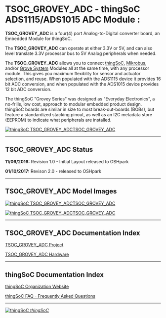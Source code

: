 # TSOC_GROVEY_ADC - thingSoC ADS1115/ADS1015 ADC Module :

**TSOC_GROVEY_ADC** is a four(4) port Analog-to-Digital converter board, an Embedded Module for thingSoC.

The **TSOC_GROVEY_ADC** can operate at either 3.3V or 5V, and can also level translate 3.3V processor bus to 5V Analog peripherals when needed.

The **TSOC_GROVEY_ADC** allows you to connect [thingSoC](http://thingsoc.github.io/), [Mikrobus](http://www.mikroe.com/mikrobus/), 
and/or [Grove System](http://www.seeedstudio.com/blog/2016/03/09/tutorial-intro-to-grove-connectors-for-arduinoraspberry-pi-projects/) 
Modules all at the same time, with any processor module.
This gives you maximum flexiblity for sensor and actuator selection, and reuse. 
When populated with the ADS1115 device it provides 16 bit ADC conversion, and when populated with the ADS1015 device provides 12 bit ADC conversion.

The thingSoC "Grovey Series" was designed as "Everyday Electronics", a no-frills, low cost, approach to modular embedded product design.
thingSoC boards are similar in size to most break-out-boards (BOBs), but feature a standardized stacking pinout, as well as an I2C metadata store (EEPROM)
to indicate what peripherals are installed.


[![thingSoC TSOC_GROVEY_ADC](https://raw.githubusercontent.com/thingSoC/TSOC_GROVEY_ADC/master/TSOC_GROVEY_ADC/images/product/TSOC_GROVEY_ADC_top_pop.png?raw=true)TSOC_GROVEY_ADC](https://github.com/thingSoC/TSOC_GROVEY_ADC)

---------------------------------------

## TSOC_GROVEY_ADC Status <a name="TSOC_GROVEY_ADC_status"/>

**11/06/2016:** 
Revision 1.0 - Initial Layout released to OSHpark

**01/10/2017:**
Revison 2.0 - released to OSHpark

---------------------------------------
## TSOC_GROVEY_ADC Model Images


[![thingSoC TSOC_GROVEY_ADC](https://raw.githubusercontent.com/thingSoC/TSOC_GROVEY_ADC/master/TSOC_GROVEY_ADC/images/TSOC_GROVEY_ADC_top.png?raw=true)TSOC_GROVEY_ADC](https://github.com/thingSoC/TSOC_GROVEY_ADC)


[![thingSoC TSOC_GROVEY_ADC](https://raw.githubusercontent.com/thingSoC/TSOC_GROVEY_ADC/master/TSOC_GROVEY_ADC/images/TSOC_GROVEY_ADC_bot.png?raw=true)TSOC_GROVEY_ADC](https://github.com/thingSoC/TSOC_GROVEY_ADC)


---------------------------------------

## TSOC_GROVEY_ADC Documentation Index <a name="TSOC_GROVEY_ADC_documentation_index"/>

[TSOC_GROVEY_ADC Project](http://thingsoc.github.io/projects/TSOC_GROVEY_ADC.html)

[TSOC_GROVEY_ADC Hardware](https://github.com/thingSoC/TSOC_GROVEY_ADC/tree/master/TSOC_GROVEY_ADC/hardware)


---------------------------------------

## thingSoC Documentation Index <a name="thingSoC_documentation_index"/>

[thingSoC Organization Website](http://thingSoC.github.io)

[thingSoC FAQ - Frequently Asked Questions](http://thingsoc.github.io/support/faq.html)

---------------------------------------

[![thingSoC](http://thingsoc.github.io/img/projects/thingSoC/thingSoC_thumb.png?raw=true) 
*thingSoC*](http://thingsoc.github.io)

